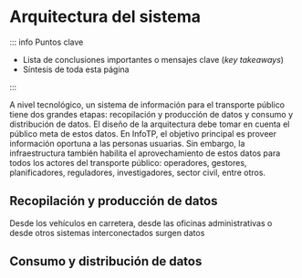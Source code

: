 # Arquitectura del sistema

::: info Puntos clave

- Lista de conclusiones importantes o mensajes clave (_key takeaways_)
- Síntesis de toda esta página

:::

A nivel tecnológico, un sistema de información para el transporte público tiene dos grandes etapas: recopilación y producción de datos y consumo y distribución de datos. El diseño de la arquitectura debe tomar en cuenta el público meta de estos datos. En InfoTP, el objetivo principal es proveer información oportuna a las personas usuarias. Sin embargo, la infraestructura también habilita el aprovechamiento de estos datos para todos los actores del transporte público: operadores, gestores, planificadores, reguladores, investigadores, sector civil, entre otros.

## Recopilación y producción de datos

Desde los vehículos en carretera, desde las oficinas administrativas o desde otros sistemas interconectados surgen datos

## Consumo y distribución de datos

